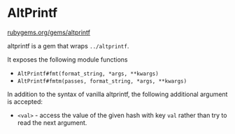 # AltPrintf

[rubygems.org/gems/altprintf](https://rubygems.org/gems/altprintf)

altprintf is a gem that wraps `../altprintf`.

It exposes the following module functions

+ `AltPrintf#fmt(format_string, *args, **kwargs)`
+ `AltPrintf#fmtm(passes, format_string, *args, **kwargs)`

In addition to the syntax of vanilla altprintf, the following additional
argument is accepted:

+ `<val>` - access the value of the given hash with key `val` rather than
  try to read the next argument.
